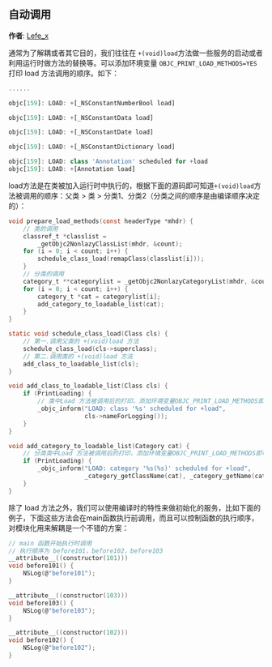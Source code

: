 自动调用
----------
**作者**: [Lefe_x](https://weibo.com/u/5953150140)

通常为了解耦或者其它目的，我们往往在 `+(void)load`方法做一些服务的启动或者利用运行时做方法的替换等。可以添加环境变量 `OBJC_PRINT_LOAD_METHODS=YES`打印 load 方法调用的顺序。如下：

```js
......

objc[159]: LOAD: +[_NSConstantNumberBool load]

objc[159]: LOAD: +[_NSConstantData load]

objc[159]: LOAD: +[_NSConstantDate load]

objc[159]: LOAD: +[_NSConstantDictionary load]

objc[159]: LOAD: class 'Annotation' scheduled for +load
objc[159]: LOAD: +[Annotation load]
```

load方法是在类被加入运行时中执行的，根据下面的源码即可知道`+(void)load`方法被调用的顺序：父类 > 类 > 分类1、分类2（分类之间的顺序是由编译顺序决定的）：

```c
void prepare_load_methods(const headerType *mhdr) {
    // 类的调用
    classref_t *classlist = 
        _getObjc2NonlazyClassList(mhdr, &count);
    for (i = 0; i < count; i++) {
        schedule_class_load(remapClass(classlist[i]));
    }
    // 分类的调用
    category_t **categorylist = _getObjc2NonlazyCategoryList(mhdr, &count);
    for (i = 0; i < count; i++) {
        category_t *cat = categorylist[i];
        add_category_to_loadable_list(cat);
    }
}

static void schedule_class_load(Class cls) {
    // 第一.调用父类的 +(void)load 方法
    schedule_class_load(cls->superclass);
    // 第二.调用类的 +(void)load 方法
    add_class_to_loadable_list(cls);
}

void add_class_to_loadable_list(Class cls) {
    if (PrintLoading) {
        // 类中Load 方法被调用后的打印，添加环境变量OBJC_PRINT_LOAD_METHODS即可看见这些打印信息
        _objc_inform("LOAD: class '%s' scheduled for +load", 
                     cls->nameForLogging());
    }
}

void add_category_to_loadable_list(Category cat) {
    // 分类类中Load 方法被调用后的打印，添加环境变量OBJC_PRINT_LOAD_METHODS即可看见这些打印信息
    if (PrintLoading) {
        _objc_inform("LOAD: category '%s(%s)' scheduled for +load", 
                     _category_getClassName(cat), _category_getName(cat));
    }
}
```

除了 load 方法之外，我们可以使用编译时的特性来做初始化的服务，比如下面的例子，下面这些方法会在main函数执行前调用，而且可以控制函数的执行顺序，对模块化用来解耦是一个不错的方案：

```c
// main 函数开始执行时调用
// 执行顺序为 before101，before102，before103
__attribute__((constructor(101)))
void before101() {
    NSLog(@"before101");
}

__attribute__((constructor(103)))
void before103() {
    NSLog(@"before103");
}

__attribute__((constructor(102)))
void before102() {
    NSLog(@"before102");
}
```

